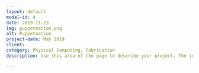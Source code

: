 ```yaml
---
layout: default
modal-id: 4
date: 2019-11-23
img: puppetmation.png
alt: Puppetmation
project-date: May 2019
client:
category: Physical Computing, Fabrication
description: Use this area of the page to describe your project. The icon above is part of a free icon set by <a href="https://sellfy.com/p/8Q9P/jV3VZ/">Flat Icons</a>. On their website, you can download their free set with 16 icons, or you can purchase the entire set with 146 icons for only $12!

---
```


